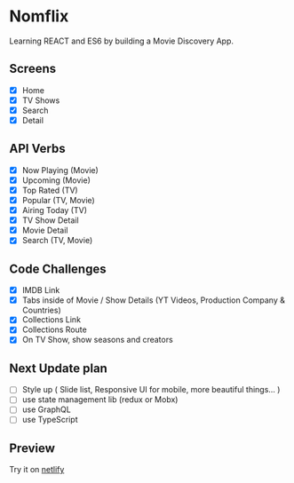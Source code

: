 # Nomflix

Learning REACT and ES6 by building a Movie Discovery App.

## Screens

- [x] Home
- [x] TV Shows
- [x] Search
- [x] Detail

## API Verbs

- [x] Now Playing (Movie)
- [x] Upcoming (Movie)
- [x] Top Rated (TV)
- [x] Popular (TV, Movie)
- [x] Airing Today (TV)
- [x] TV Show Detail
- [x] Movie Detail
- [x] Search (TV, Movie)

## Code Challenges

- [x] IMDB Link
- [x] Tabs inside of Movie / Show Details (YT Videos, Production Company & Countries)
- [x] Collections Link
- [x] Collections Route
- [x] On TV Show, show seasons and creators

## Next Update plan

- [ ] Style up ( Slide list, Responsive UI for mobile, more beautiful things... )
- [ ] use state management lib (redux or Mobx)
- [ ] use GraphQL
- [ ] use TypeScript

## Preview

Try it on [netlify](https://stupefied-albattani-23ddbe.netlify.app/)
